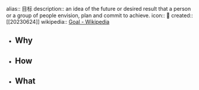 alias:: 目标
description:: an idea of the future or desired result that a person or a group of people envision, plan and commit to achieve.
icon:: 🎯
created:: [[20230624]]
wikipedia:: [Goal - Wikipedia](https://en.wikipedia.org/wiki/Goal)

- ## Why
- ## How
- ## What